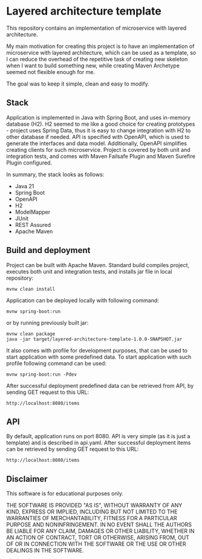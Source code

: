 # Layered architecture template

This repository contains an implementation of microservice with layered architecture.

My main motivation for creating this project is to have an implementation of microservice
with layered architecture, which can be used as a template, so I can reduce the overhead of the
repetitive task of creating new skeleton when I want to build something new,
while creating Maven Archetype seemed not flexible enough for me.

The goal was to keep it simple, clean and easy to modify.

## Stack

Application is implemented in Java with Spring Boot, and uses in-memory database (H2).
H2 seemed to me like a good choice for creating prototypes - project uses Spring Data,
thus it is easy to change integration with H2 to other database if needed.
API is specified with OpenAPI, which is used to generate the interfaces and data model.
Additionally, OpenAPI simplifies creating clients for such microservice.
Project is covered by both unit and integration tests, and comes with Maven Failsafe Plugin
and Maven Surefire Plugin configured.

In summary, the stack looks as follows:
* Java 21
* Spring Boot
* OpenAPI
* H2
* ModelMapper
* JUnit
* REST Assured
* Apache Maven

## Build and deployment

Project can be built with Apache Maven. Standard build compiles project, executes both unit and integration tests,
and installs jar file in local repository:
```
mvnw clean install
```

Application can be deployed locally with following command:
```
mvnw spring-boot:run
```

or by running previously built jar:
```
mvnw clean package
java -jar target/layered-architecture-template-1.0.0-SNAPSHOT.jar
```

It also comes with profile for development purposes, that can be used to start application with some predefined data.
To start application with such profile following command can be used:
```
mvnw spring-boot:run -Pdev
```

After successful deployment predefined data can be retrieved from API, by sending GET request to this URL:
```
http://localhost:8080/items
```

## API

By default, application runs on port 8080. API is very simple (as it is just a template)
and is described in api.yaml. After successful deployment items can be retrieved by sending GET
request to this URL:
```
http://localhost:8080/items
```

## Disclaimer

This software is for educational purposes only.

THE SOFTWARE IS PROVIDED "AS IS", WITHOUT WARRANTY OF ANY KIND,
EXPRESS OR IMPLIED, INCLUDING BUT NOT LIMITED TO THE WARRANTIES OF
MERCHANTABILITY, FITNESS FOR A PARTICULAR PURPOSE AND NONINFRINGEMENT.
IN NO EVENT SHALL THE AUTHORS BE LIABLE FOR ANY CLAIM, DAMAGES OR
OTHER LIABILITY, WHETHER IN AN ACTION OF CONTRACT, TORT OR OTHERWISE,
ARISING FROM, OUT OF OR IN CONNECTION WITH THE SOFTWARE OR THE USE OR
OTHER DEALINGS IN THE SOFTWARE.